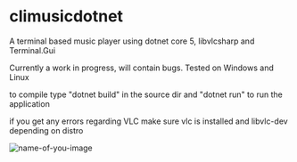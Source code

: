 # climusicdotnet
A terminal based music player using dotnet core 5, libvlcsharp and Terminal.Gui

Currently a work in progress, will contain bugs. Tested on Windows and Linux

to compile type "dotnet build" in the source dir
and "dotnet run" to run the application

if you get any errors regarding VLC make sure vlc is installed and libvlc-dev depending on distro


![name-of-you-image](https://your-copied-image-address)
